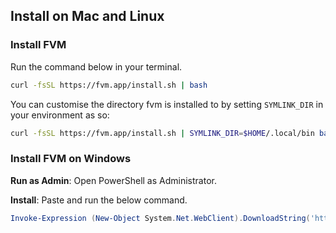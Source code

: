 ## Install on Mac and Linux

### Install FVM

Run the command below in your terminal.

```bash
curl -fsSL https://fvm.app/install.sh | bash
```

You can customise the directory fvm is installed to by setting `SYMLINK_DIR` in
your environment as so:

```bash
curl -fsSL https://fvm.app/install.sh | SYMLINK_DIR=$HOME/.local/bin bash
```

### Install FVM on Windows

**Run as Admin**: Open PowerShell as Administrator.

**Install**: Paste and run the below command.

```powershell
Invoke-Expression (New-Object System.Net.WebClient).DownloadString('https://fvm.app/install.ps1')
```
